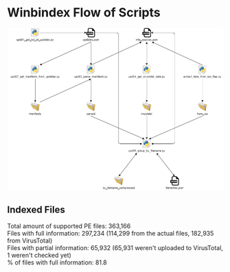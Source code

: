 # Winbindex Flow of Scripts

![winbindex-scripts-flow.png](winbindex-scripts-flow.png)

## Indexed Files

<!--FileStats-->
Total amount of supported PE files: 363,166  
Files with full information: 297,234 (114,299 from the actual files, 182,935 from VirusTotal)  
Files with partial information: 65,932 (65,931 weren't uploaded to VirusTotal, 1 weren't checked yet)  
% of files with full information: 81.8  
<!--/FileStats-->
